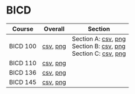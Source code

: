 # BICD

| Course | Overall | Section |
| ------ | ------- | ------- |
| BICD 100 | [csv](https://github.com/UCSD-Historical-Enrollment-Data/2024Winter/blob/main/overall/BICD%20100.csv), [png](https://raw.githubusercontent.com/UCSD-Historical-Enrollment-Data/2024Winter/main/plot_overall/BICD%20100.png) | Section A: [csv](https://github.com/UCSD-Historical-Enrollment-Data/2024Winter/blob/main/section/BICD%20100_A.csv), [png](https://raw.githubusercontent.com/UCSD-Historical-Enrollment-Data/2024Winter/main/plot_section/BICD%20100_A.png)<br>Section B: [csv](https://github.com/UCSD-Historical-Enrollment-Data/2024Winter/blob/main/section/BICD%20100_B.csv), [png](https://raw.githubusercontent.com/UCSD-Historical-Enrollment-Data/2024Winter/main/plot_section/BICD%20100_B.png)<br>Section C: [csv](https://github.com/UCSD-Historical-Enrollment-Data/2024Winter/blob/main/section/BICD%20100_C.csv), [png](https://raw.githubusercontent.com/UCSD-Historical-Enrollment-Data/2024Winter/main/plot_section/BICD%20100_C.png) |
| BICD 110 | [csv](https://github.com/UCSD-Historical-Enrollment-Data/2024Winter/blob/main/overall/BICD%20110.csv), [png](https://raw.githubusercontent.com/UCSD-Historical-Enrollment-Data/2024Winter/main/plot_overall/BICD%20110.png) |  |
| BICD 136 | [csv](https://github.com/UCSD-Historical-Enrollment-Data/2024Winter/blob/main/overall/BICD%20136.csv), [png](https://raw.githubusercontent.com/UCSD-Historical-Enrollment-Data/2024Winter/main/plot_overall/BICD%20136.png) |  |
| BICD 145 | [csv](https://github.com/UCSD-Historical-Enrollment-Data/2024Winter/blob/main/overall/BICD%20145.csv), [png](https://raw.githubusercontent.com/UCSD-Historical-Enrollment-Data/2024Winter/main/plot_overall/BICD%20145.png) |  |
